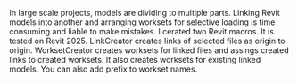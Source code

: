 In large scale projects, models are dividing to multiple parts. Linking Revit models into another and arranging worksets for selective loading is time consuming and liable to make mistakes. I cerated two Revit macros. It is tested on Revit 2025. LinkCreator creates links of selected files as origin to origin. WorksetCreator creates worksets for linked files and assings created links to created worksets. It also creates worksets for existing linked models. You can also add prefix to workset names.
